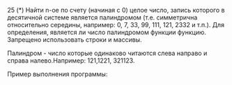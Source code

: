 25 (*) Найти n-ое по счету (начиная с 0) целое число, запись которого в десятичной системе является палиндромом (т.е. симметрична относительно середины, например: 0, 7, 33, 99, 111, 121, 2332 и т.п.). Для определения, является ли число палиндромом функции функцию. Запрещено использовать строки и массивы.

Палиндром - число которые одинаково читаются слева направо и справа налево.Например: 121,1221, 321123.

Пример выполнения программы: 

